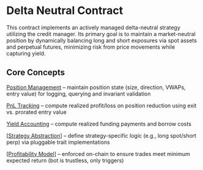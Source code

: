 # Delta Neutral Contract

This contract implements an actively managed delta-neutral strategy utilizing the credit manager. Its primary goal is to maintain a market-neutral position by dynamically balancing long and short exposures via spot assets and perpetual futures, minimizing risk from price movements while capturing yield.


## Core Concepts

[Position Management](./docs/position_specificiation.md) – maintain position state (size, direction, VWAPs, entry value) for logging, querying and invariant validation

[PnL Tracking](./docs/pnl_accounting.md) – compute realized profit/loss on position reduction using exit vs. prorated entry value

[Yield Accounting](./docs/yield_accounting.md) – compute realized funding payments and borrow costs

[[Strategy Abstraction](TODO)] – define strategy-specific logic (e.g., long spot/short perp) via pluggable trait implementations

[[Profitability Model](./docs/entry_exit_model.md)] – enforced on-chain to ensure trades meet minimum expected return (bot is trustless, only triggers)